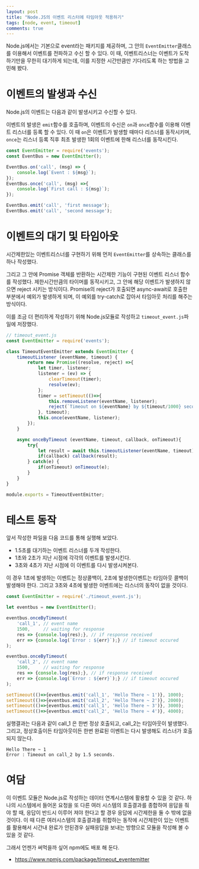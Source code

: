 ```yaml
---
layout: post
title: "Node.JS의 이벤트 리스터에 타임아웃 적용하기"
tags: [node, event, timeout]
comments: true
---
```


Node.js에서는 기본으로 event라는 패키지를 제공하며, 그 안의 ```EventEmitter```클래스를 이용해서 이벤트를 전파하고 수신 할 수 있다. 이 때, 이벤트리스너는 이벤트가 도착하기만을 무한히 대기하게 되는데, 이를 지정한 시간만큼만 기다리도록 하는 방법을 고민해 봤다.

# 이벤트의 발생과 수신
Node.js의 이벤트는 다음과 같이 발생시키고  수신할 수 있다.

이벤트의 발생은 ```emit```함수를 호출하며, 이벤트의 수신은 ```on```과 ```once```함수를 이용해 이벤트 리스너를 등록 할 수 있다. 이 때 ```on```은 이벤트가 발생할 때마다 리스너를 동작시키며, ```once```는 리스너 등록 직후 최초 발생한 1회의 이벤트에 한해 리스너를 동작시킨다.

```javascript
const EventEmitter = require('events');
const EventBus = new EventEmitter();

EventBus.on('call', (msg) => {
	console.log(`Event : ${msg}`);
});
EventBus.once('call', (msg) =>{
	console.log(`First call : ${msg}`);
});

EventBus.emit('call', 'first message');
EventBus.emit('call', 'second message');
```

# 이벤트의 대기 및 타임아웃

시간제한있는 이벤트리스너를 구현하기 위해 먼저 ```EventEmitter```를 상속하는 클래스를 하나 작성했다.

그리고 그 안에 Promise 객체를 반환하는 시간제한 기능이 구현된 이벤트 리스너 함수를 작성했다. 제한시간만큼의 타이머를 동작시키고, 그 안에 해당 이벤트가 발생하지 않으면 reject 시키는 방식이다. Promise의 reject가 호출되면 async-await로 호출한 부분에서 예외가 발생하게 되며, 이 예외를 try-catch로 잡아서 타임아웃 처리를 해주는 방식이다.

이를 조금 더 편리하게 작성하기 위해 Node.js모듈로 작성하고 ```timeout_event.js```파일에 저장했다.

```javascript
// timeout_event.js
const EventEmitter = require('events');

class TimeoutEventEmitter extends EventEmitter {
	timeoutListener (eventName, timeout) {
		return new Promise((resolve, reject) =>{
			let timer, listener;
			listener = (ev) => { 
				clearTimeout(timer);
				resolve(ev); 
			};
			timer = setTimeout(()=>{
				this.removeListener(eventName, listener);
				reject(`Timeout on ${eventName} by ${timeout/1000} seconds.`);
			}, timeout);
			this.once(eventName, listener);
		});
	}

	async onceByTimeout (eventName, timeout, callback, onTimeout){
		try{
			let result = await this.timeoutListener(eventName, timeout);
			if(callback) callback(result);
		} catch(e) {
			if(onTimeout) onTimeout(e);
		}
	}
}

module.exports = TimeoutEventEmitter;
```

# 테스트 동작

앞서 작성한 파일을 다음 코드를 통해 실행해 보았다.

* 1.5초를 대기하는 이벤트 리스너를 두개 작성한다. 
* 1초와 2초가 지난 시점에 각각의 이벤트를 발생시킨다.
* 3초와 4초가 지난 시점에 이 이벤트를 다시 발생시켜본다.

이 경우 1초에 발생하는 이벤트는 정상콜백이, 2초에 발생한이벤트는 타임아웃 콜백이 발생해야 한다. 그리고 3초와 4초에 발생한 이벤트에는 리스너의 동작이 없을 것이다.

```javascript
const EventEmitter = require('./timeout_event.js');

let eventbus = new EventEmitter();

eventbus.onceByTimeout(
	'call_1', // event name
	1500,     // waiting for response
	res => {console.log(res);}, // if response received
	err => {console.log(`Error : ${err}`);} // if timeout occured
);

eventbus.onceByTimeout(
	'call_2', // event name
	1500,     // waiting for response
	res => {console.log(res);}, // if response received
	err => {console.log(`Error : ${err}`);} // if timeout occured
);

setTimeout(()=>{eventbus.emit('call_1', 'Hello There ~ 1')}, 1000);
setTimeout(()=>{eventbus.emit('call_2', 'Hello There ~ 2')}, 2000);
setTimeout(()=>{eventbus.emit('call_1', 'Hello There ~ 3')}, 3000);
setTimeout(()=>{eventbus.emit('call_2', 'Hello There ~ 4')}, 4000);
```

실행결과는 다음과 같이 call_1 은 한번 정상 호출되고, call_2는 타임아웃이 발생했다.
그리고, 정상호출이든 타임아웃이든 한번 완료된 이벤트는 다시 발생해도 리스너가 호출되지 않는다.

```
Hello There ~ 1
Error : Timeout on call_2 by 1.5 seconds.
```

# 여담

이 이벤트 모듈은 Node.js로 작성하는 데이터 연계시스템에 활용할 수 있을 것 같다. 하나의 시스템에서 들어온 요청을 또 다른 여러 시스템의 호출결과를 종합하여 응답을 줘야 할 때, 응답이 반드시 이루어 져야 한다고 할 경우 응답에 시간제한을 둘 수 밖에 없을 것이다. 이 때 다른 여러시스템의 호출결과를 쥐합하는 동작에 시간제한이 있는 이벤트를 활용해서 시간내 완료가 안된경우 실패응답을 보내는 방향으로 모듈을 작성해 볼 수 있을 것 같다.

그래서 언젠가 써먹을까 싶어 npm에도 배포 해 둔다.

* https://www.npmjs.com/package/timeout_eventemitter